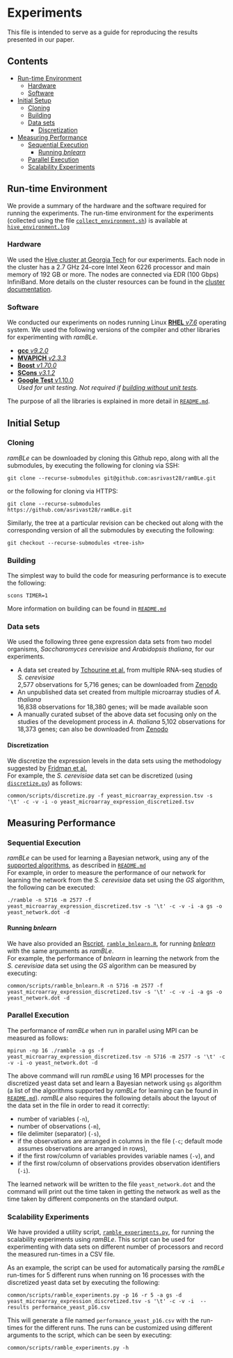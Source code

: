 # Experiments
This file is intended to serve as a guide for reproducing the results presented in our paper.

## Contents
* [Run-time Environment](#run-time-environment)
  * [Hardware](#hardware)
  * [Software](#software) 
* [Initial Setup](#initial-setup)
  * [Cloning](#cloning)
  * [Building](#building)
  * [Data sets](#data-sets)
    * [Discretization](#discretization)
* [Measuring Performance](#measuring-performance)
  * [Sequential Execution](#sequential-execution)
    * [Running _bnlearn_](#running-bnlearn) 
  * [Parallel Execution](#parallel-execution)
  * [Scalability Experiments](#scalability-experiments)


## Run-time Environment
We provide a summary of the hardware and the software required for running the experiments. The run-time environment for the experiments (collected using the file [`collect_environment.sh`](https://github.com/SC-Tech-Program/Author-Kit/blob/master/collect_environment.sh))
is available at [`hive_environment.log`](hive_environment.log)

### Hardware
We used the [Hive cluster at Georgia Tech](https://docs.pace.gatech.edu/hive/gettingStarted/) for our experiments. Each node in the cluster has a 2.7 GHz 24-core Intel Xeon 6226 processor and main memory of 192 GB or more. The nodes are connected via EDR (100 Gbps) InfiniBand. More details on the cluster resources can be found in the [cluster documentation](https://docs.pace.gatech.edu/hive/resources/).

### Software
We conducted our experiments on nodes running Linux [**RHEL** _v7.6_](https://access.redhat.com/documentation/en-us/red_hat_enterprise_linux/7/html/7.6_release_notes/index) operating system. We used the following versions of the compiler and other libraries for experimenting with _ramBLe_. 
* [**gcc** _v9.2.0_](https://gcc.gnu.org/gcc-9/changes.html)
* [**MVAPICH** _v2.3.3_](http://mvapich.cse.ohio-state.edu/static/media/mvapich/mvapich2-2.3.3-userguide.html)
* [**Boost** _v1.70.0_](https://www.boost.org/users/history/version_1_70_0.html)
* [**SCons** _v3.1.2_](https://scons.org/doc/3.1.2/HTML/scons-user.html)
* [**Google Test** v1.10.0](https://github.com/google/googletest/releases/tag/release-1.10.0)  
  _Used for unit testing. Not required if [building without unit tests](https://github.com/asrivast28/ramBLe#unit-tests)._

The purpose of all the libraries is explained in more detail in [`README.md`](README.md#requirements).

## Initial Setup
### Cloning
_ramBLe_ can be downloaded by cloning this Github repo, along with all the submodules, by executing the following for cloning via SSH:
<pre><code>git clone --recurse-submodules git@github.com:asrivast28/ramBLe.git
</code></pre>
or the following for cloning via HTTPS:
<pre><code>git clone --recurse-submodules https://github.com/asrivast28/ramBLe.git
</code></pre>
Similarly, the tree at a particular revision can be checked out along with the corresponding version of all the submodules by executing the following:
<pre><code>git checkout --recurse-submodules &lt;tree-ish&gt;
</code></pre>

### Building
The simplest way to build the code for measuring performance is to execute the following:
<pre><code>scons TIMER=1
</code></pre>
More information on building can be found in [`README.md`](README.md#building)

### Data sets
We used the following three gene expression data sets from two model organisms, _Saccharomyces cerevisiae_ and _Arabidopsis thaliana_, for our experiments.
* A data set created by [Tchourine et al.](https://www.ncbi.nlm.nih.gov/pmc/articles/PMC5987223/) from multiple RNA-seq studies of _S. cerevisiae_  
2,577 observations for 5,716 genes; can be downloaded from [Zenodo](https://zenodo.org/record/3355524#.Xpx0t1NKhhE)
* An unpublished data set created from multiple microarray studies of _A. thaliana_  
16,838 observations for 18,380 genes; will be made available soon
* A manually curated subset of the above data set focusing only on the studies of the development process in _A. thaliana_
5,102 observations for 18,373 genes; can also be downloaded from [Zenodo](https://zenodo.org/record/4672797#.YG9TQhNKhQI)

#### Discretization
We discretize the expression levels in the data sets using the methodology suggested by [Fridman et al.](https://www.ncbi.nlm.nih.gov/pubmed/11108481)  
For example, the _S. cerevisiae_ data set can be discretized (using [`discretize.py`](https://github.com/asrivast28/bn-utils/blob/31f4957cbbf4c6cf0451b4139f3b54f9bd4cee90/scripts/discretize.py)) as follows:
<pre><code>common/scripts/discretize.py -f yeast_microarray_expression.tsv -s '\t' -c -v -i -o yeast_microarray_expression_discretized.tsv
</code></pre>

## Measuring Performance
### Sequential Execution
_ramBLe_ can be used for learning a Bayesian network, using any of the [supported algorithms](README.md#algorithms), as described in [`README.md`](README.md#execution)  
For example, in order to measure the performance of our network for learning the network from the _S. cerevisiae_ data set using the _GS_ algorithm, the following can be executed:
<pre><code>./ramble -n 5716 -m 2577 -f yeast_microarray_expression_discretized.tsv -s '\t' -c -v -i -a gs -o yeast_network.dot -d
</code></pre>

#### Running _bnlearn_
We have also provided an [Rscript](https://www.rdocumentation.org/packages/utils/versions/3.6.2/topics/Rscript), [`ramble_bnlearn.R`](https://github.com/asrivast28/bn-utils/blob/31f4957cbbf4c6cf0451b4139f3b54f9bd4cee90/scripts/ramble_bnlearn.R), for running [_bnlearn_](https://www.bnlearn.com/) with the same arguments as _ramBLe_.  
For example, the performance of _bnlearn_ in learning the network from the _S. cerevisiae_ data set using the _GS_ algorithm can be measured by executing:
<pre><code>common/scripts/ramble_bnlearn.R -n 5716 -m 2577 -f yeast_microarray_expression_discretized.tsv -s '\t' -c -v -i -a gs -o yeast_network.dot -d
</code></pre>

### Parallel Execution
The performance of _ramBLe_ when run in parallel using MPI can be measured as follows:
<pre><code>mpirun -np 16 ./ramble -a gs -f yeast_microarray_expression_discretized.tsv -n 5716 -m 2577 -s '\t' -c -v -i -o yeast_network.dot -d
</code></pre>
The above command will run _ramBLe_ using 16 MPI processes for the discretized yeast data set and learn a Bayesian network using `gs` algorithm (a list of the algorithms supported by _ramBLe_ for learning can be found in [`README.md`](README.md#algorithms)).
_ramBLe_ also requires the following details about the layout of the data set in the file in order to read it correctly:
* number of variables (`-n`),
* number of observations (`-m`),
* file delimiter (separator) (`-s`),
* if the observations are arranged in columns in the file (`-c`; default mode assumes observations are arranged in rows),
* if the first row/column of variables provides variable names (`-v`), and
* if the first row/column of observations provides observation identifiers (`-i`).

The learned network will be written to the file `yeast_network.dot` and the command will print out the time taken in getting the network as well as the time taken by different components on the standard output.

### Scalability Experiments
We have provided a utility script, [`ramble_experiments.py`](https://github.com/asrivast28/bn-utils/blob/31f4957cbbf4c6cf0451b4139f3b54f9bd4cee90/scripts/ramble_experiments.py), for running the scalability experiments using _ramBLe_. This script can be used for experimenting with data sets on different number of processors and record the measured run-times in a CSV file.

As an example, the script can be used for automatically parsing the _ramBLe_ run-times for 5 different runs when running on 16 processes with the discretized yeast data set by executing the following:
<pre><code>common/scripts/ramble_experiments.py -p 16 -r 5 -a gs -d yeast_microarray_expression_discretized.tsv -s '\t' -c -v -i  --results performance_yeast_p16.csv</code></pre>
This will generate a file named `performance_yeast_p16.csv` with the run-times for the different runs. The runs can be customized using different arguments to the script, which can be seen by executing:
<pre><code>common/scripts/ramble_experiments.py -h</code</pre>
